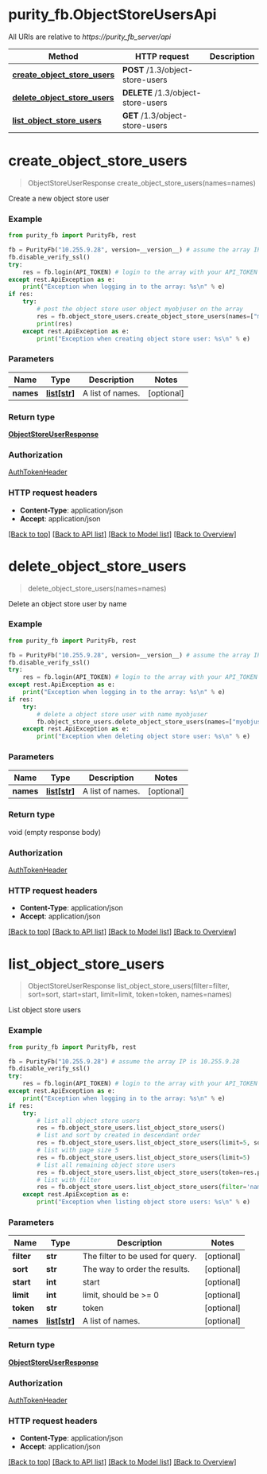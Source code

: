 # purity_fb.ObjectStoreUsersApi

All URIs are relative to *https://purity_fb_server/api*

Method | HTTP request | Description
------------- | ------------- | -------------
[**create_object_store_users**](ObjectStoreUsersApi.md#create_object_store_users) | **POST** /1.3/object-store-users | 
[**delete_object_store_users**](ObjectStoreUsersApi.md#delete_object_store_users) | **DELETE** /1.3/object-store-users | 
[**list_object_store_users**](ObjectStoreUsersApi.md#list_object_store_users) | **GET** /1.3/object-store-users | 


# **create_object_store_users**
> ObjectStoreUserResponse create_object_store_users(names=names)



Create a new object store user

### Example 
```python
from purity_fb import PurityFb, rest

fb = PurityFb("10.255.9.28", version=__version__) # assume the array IP is 10.255.9.28
fb.disable_verify_ssl()
try:
    res = fb.login(API_TOKEN) # login to the array with your API_TOKEN
except rest.ApiException as e:
    print("Exception when logging in to the array: %s\n" % e)
if res:
    try:
        # post the object store user object myobjuser on the array
        res = fb.object_store_users.create_object_store_users(names=["myobjuser"])
        print(res)
    except rest.ApiException as e:
        print("Exception when creating object store user: %s\n" % e)
```

### Parameters

Name | Type | Description  | Notes
------------- | ------------- | ------------- | -------------
 **names** | [**list[str]**](str.md)| A list of names. | [optional] 

### Return type

[**ObjectStoreUserResponse**](ObjectStoreUserResponse.md)

### Authorization

[AuthTokenHeader](index.md#AuthTokenHeader)

### HTTP request headers

 - **Content-Type**: application/json
 - **Accept**: application/json

[[Back to top]](#) [[Back to API list]](index.md#endpoint-properties) [[Back to Model list]](index.md#documentation-for-models) [[Back to Overview]](index.md)

# **delete_object_store_users**
> delete_object_store_users(names=names)



Delete an object store user by name

### Example 
```python
from purity_fb import PurityFb, rest

fb = PurityFb("10.255.9.28", version=__version__) # assume the array IP is 10.255.9.28
fb.disable_verify_ssl()
try:
    res = fb.login(API_TOKEN) # login to the array with your API_TOKEN
except rest.ApiException as e:
    print("Exception when logging in to the array: %s\n" % e)
if res:
    try:
        # delete a object store user with name myobjuser
        fb.object_store_users.delete_object_store_users(names=["myobjuser"])
    except rest.ApiException as e:
        print("Exception when deleting object store user: %s\n" % e)
```

### Parameters

Name | Type | Description  | Notes
------------- | ------------- | ------------- | -------------
 **names** | [**list[str]**](str.md)| A list of names. | [optional] 

### Return type

void (empty response body)

### Authorization

[AuthTokenHeader](index.md#AuthTokenHeader)

### HTTP request headers

 - **Content-Type**: application/json
 - **Accept**: application/json

[[Back to top]](#) [[Back to API list]](index.md#endpoint-properties) [[Back to Model list]](index.md#documentation-for-models) [[Back to Overview]](index.md)

# **list_object_store_users**
> ObjectStoreUserResponse list_object_store_users(filter=filter, sort=sort, start=start, limit=limit, token=token, names=names)



List object store users

### Example 
```python
from purity_fb import PurityFb, rest

fb = PurityFb("10.255.9.28") # assume the array IP is 10.255.9.28
fb.disable_verify_ssl()
try:
    res = fb.login(API_TOKEN) # login to the array with your API_TOKEN
except rest.ApiException as e:
    print("Exception when logging in to the array: %s\n" % e)
if res:
    try:
        # list all object store users
        res = fb.object_store_users.list_object_store_users()
        # list and sort by created in descendant order
        res = fb.object_store_users.list_object_store_users(limit=5, sort="created-")
        # list with page size 5
        res = fb.object_store_users.list_object_store_users(limit=5)
        # list all remaining object store users
        res = fb.object_store_users.list_object_store_users(token=res.pagination_info.continuation_token)
        # list with filter
        res = fb.object_store_users.list_object_store_users(filter='name=\'myobjuser*\'')
    except rest.ApiException as e:
        print("Exception when listing object store users: %s\n" % e)
```

### Parameters

Name | Type | Description  | Notes
------------- | ------------- | ------------- | -------------
 **filter** | **str**| The filter to be used for query. | [optional] 
 **sort** | **str**| The way to order the results. | [optional] 
 **start** | **int**| start | [optional] 
 **limit** | **int**| limit, should be &gt;&#x3D; 0 | [optional] 
 **token** | **str**| token | [optional] 
 **names** | [**list[str]**](str.md)| A list of names. | [optional] 

### Return type

[**ObjectStoreUserResponse**](ObjectStoreUserResponse.md)

### Authorization

[AuthTokenHeader](index.md#AuthTokenHeader)

### HTTP request headers

 - **Content-Type**: application/json
 - **Accept**: application/json

[[Back to top]](#) [[Back to API list]](index.md#endpoint-properties) [[Back to Model list]](index.md#documentation-for-models) [[Back to Overview]](index.md)

